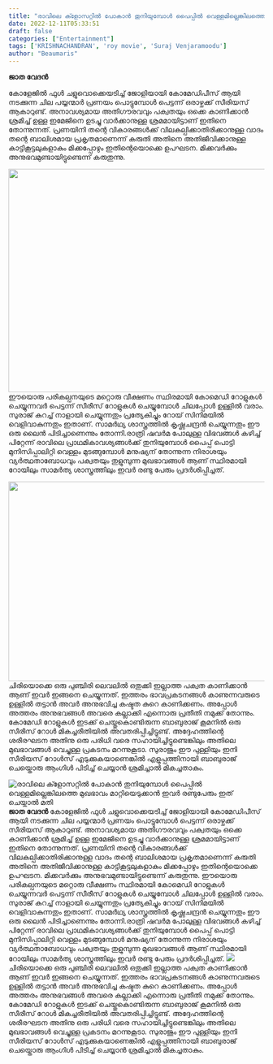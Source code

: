 ```yaml
---
title: "രാവിലെ ക്ളോസറ്റിൽ പോകാൻ തുനിയുമ്പോൾ പൈപ്പിൽ വെള്ളമില്ലെങ്കിലത്തെ മുഖഭാവം മാറ്റിയെടുക്കാൻ ഇവർ രണ്ടുപേരും ഇത് ചെയ്താൽ മതി"
date: 2022-12-11T05:33:51
draft: false
categories: ["Entertainment"]
tags: ['KRISHNACHANDRAN', 'roy movie', 'Suraj Venjaramoodu']
author: "Beaumaris"
---
```


<strong>ജാത വേദൻ</strong>

കോളേജിൽ ഫുൾ ചളുവൊക്കെയടിച്ച് ജോളിയായി കോമേഡിപീസ് ആയി നടക്കുന്ന ചില പയ്യന്മാർ പ്രണയം പൊട്ടുമ്പോൾ പെട്ടന്ന് ഒരാഴ്ചക്ക് സീരിയസ് ആകാറുണ്ട്. അനാവശ്യമായ അതിഗൗരവവും പക്വതയും ഒക്കെ കാണിക്കാൻ ശ്രമിച്ച് ഉള്ള ഇമേജിനെ ഉടച്ചു വാർക്കാനുള്ള ശ്രമമായിട്ടാണ് ഇതിനെ തോന്നുന്നത്. പ്രണയിനി തന്റെ വികാരങ്ങൾക്ക് വിലകല്പിക്കാതിരിക്കാനുള്ള വാദം തന്റെ ബാലിശമായ പ്രകൃതമാണെന്ന് കരുതി അതിനെ അതിജീവിക്കാനുള്ള കാട്ടികൂട്ടലുകളാകും മിക്കപ്പോഴും ഇതിന്റെയൊക്കെ ഉപഘടന. മിക്കവർക്കും അനുഭവമുണ്ടായിട്ടുണ്ടെന്ന് കരുതുന്നു.

<img class="size-full wp-image-366156 aligncenter" src="https://cdn.boolokam.com/articles/2022/12/333333-1.jpg" alt="" width="845" height="440" />ഈയൊരു പരികല്പനയുടെ മറ്റൊരു വീക്ഷണം സ്ഥിരമായി കോമെഡി റോളുകൾ ചെയ്യുന്നവർ പെട്ടന്ന് സീരീസ് റോളുകൾ ചെയ്യുമ്പോൾ ചിലപ്പോൾ ഉള്ളിൽ വരാം. സുരാജ് കുറച്ച് നാളായി ചെയ്യുന്നതും പ്രത്യേകിച്ചും റോയ് സിനിമയിൽ വെളിവാകുന്നതും ഇതാണ്. സാമർഥ്യ ശാസ്ത്രത്തിൽ കൃഷ്ണചന്ദ്രൻ ചെയ്യുന്നതും ഈ ഒരു ലൈൻ പിടിച്ചാണെന്നും തോന്നി.രാത്രി ഷവർമ പോലുള്ള വിഭവങ്ങൾ കഴിച്ച് പിറ്റേന്ന് രാവിലെ പ്രാഥമികാവശ്യങ്ങൾക്ക് തുനിയുമ്പോൾ പൈപ്പ് പൊട്ടി മുനിസിപ്പാലിറ്റി വെള്ളം മുടങ്ങുമ്പോൾ മനുഷ്യന് തോന്നുന്ന നിരാശയും വ്യർത്ഥതാബോധവും പക്വതയും തുളുമ്പുന്ന മുഖഭാവങ്ങൾ ആണ് സ്ഥിരമായി റോയിലും സാമർത്യ ശാസ്ത്രത്തിലും ഇവർ രണ്ടു പേരും പ്രദർശിപ്പിച്ചത്.

<img class=" wp-image-366157 aligncenter" src="https://cdn.boolokam.com/articles/2022/12/dq-1024x461.jpg" alt="" width="873" height="393" />ചിരിയൊക്കെ ഒരു പുഞ്ചിരി ലെവലിൽ ഒതുക്കി ഇല്ലാത്ത പക്വത കാണിക്കാൻ ആണ് ഇവർ ഇങ്ങനെ ചെയ്യുന്നത്. ഇത്തരം ഭാവപ്രകടനങ്ങൾ കാണുന്നവരുടെ ഉള്ളിൽ തട്ടാൻ അവർ അനുഭവിച്ച കഷ്ടത കുറെ കാണിക്കണം. അപ്പോൾ അത്തരം അനുഭവങ്ങൾ അവരെ കല്ലാക്കി എന്നൊരു പ്രതീതി നമുക്ക് തോന്നും.
കോമേഡി റോളുകൾ ഇടക്ക് ചെയ്തുകൊണ്ടിരുന്ന ബാബുരാജ് കൂമനിൽ ഒരു സീരീസ് റോൾ മികച്ചരീതിയിൽ അവതരിപ്പിച്ചിട്ടുണ്ട്. അദ്ദേഹത്തിന്റെ ശരീരഘടന അതിനു ഒരു പരിധി വരെ സഹായിച്ചിട്ടുണ്ടെങ്കിലും അതിലെ മുഖഭാവങ്ങൾ വെച്ചുള്ള പ്രകടനം മറന്നുകൂടാ. സുരാജും ഈ പുള്ളിയും ഇനി സീരിയസ് റോൾസ് എടുക്കുകയാണെങ്കിൽ എളുപ്പത്തിനായി ബാബുരാജ് ചെയ്തൊരു ആംഗിൾ പിടിച്ച് ചെയ്യാൻ ശ്രമിച്ചാൽ മികച്ചതാകും.


![രാവിലെ ക്ളോസറ്റിൽ പോകാൻ തുനിയുമ്പോൾ പൈപ്പിൽ വെള്ളമില്ലെങ്കിലത്തെ മുഖഭാവം മാറ്റിയെടുക്കാൻ ഇവർ രണ്ടുപേരും ഇത് ചെയ്താൽ മതി](https://cdn.boolokam.com/articles/2022/12/333333-1.jpg)**ജാത വേദൻ** കോളേജിൽ ഫുൾ ചളുവൊക്കെയടിച്ച് ജോളിയായി കോമേഡിപീസ് ആയി നടക്കുന്ന ചില പയ്യന്മാർ പ്രണയം പൊട്ടുമ്പോൾ പെട്ടന്ന് ഒരാഴ്ചക്ക് സീരിയസ് ആകാറുണ്ട്. അനാവശ്യമായ അതിഗൗരവവും പക്വതയും ഒക്കെ കാണിക്കാൻ ശ്രമിച്ച് ഉള്ള ഇമേജിനെ ഉടച്ചു വാർക്കാനുള്ള ശ്രമമായിട്ടാണ് ഇതിനെ തോന്നുന്നത്. പ്രണയിനി തന്റെ വികാരങ്ങൾക്ക് വിലകല്പിക്കാതിരിക്കാനുള്ള വാദം തന്റെ ബാലിശമായ പ്രകൃതമാണെന്ന് കരുതി അതിനെ അതിജീവിക്കാനുള്ള കാട്ടികൂട്ടലുകളാകും മിക്കപ്പോഴും ഇതിന്റെയൊക്കെ ഉപഘടന. മിക്കവർക്കും അനുഭവമുണ്ടായിട്ടുണ്ടെന്ന് കരുതുന്നു. ഈയൊരു പരികല്പനയുടെ മറ്റൊരു വീക്ഷണം സ്ഥിരമായി കോമെഡി റോളുകൾ ചെയ്യുന്നവർ പെട്ടന്ന് സീരീസ് റോളുകൾ ചെയ്യുമ്പോൾ ചിലപ്പോൾ ഉള്ളിൽ വരാം. സുരാജ് കുറച്ച് നാളായി ചെയ്യുന്നതും പ്രത്യേകിച്ചും റോയ് സിനിമയിൽ വെളിവാകുന്നതും ഇതാണ്. സാമർഥ്യ ശാസ്ത്രത്തിൽ കൃഷ്ണചന്ദ്രൻ ചെയ്യുന്നതും ഈ ഒരു ലൈൻ പിടിച്ചാണെന്നും തോന്നി.രാത്രി ഷവർമ പോലുള്ള വിഭവങ്ങൾ കഴിച്ച് പിറ്റേന്ന് രാവിലെ പ്രാഥമികാവശ്യങ്ങൾക്ക് തുനിയുമ്പോൾ പൈപ്പ് പൊട്ടി മുനിസിപ്പാലിറ്റി വെള്ളം മുടങ്ങുമ്പോൾ മനുഷ്യന് തോന്നുന്ന നിരാശയും വ്യർത്ഥതാബോധവും പക്വതയും തുളുമ്പുന്ന മുഖഭാവങ്ങൾ ആണ് സ്ഥിരമായി റോയിലും സാമർത്യ ശാസ്ത്രത്തിലും ഇവർ രണ്ടു പേരും പ്രദർശിപ്പിച്ചത്. ![](https://cdn.boolokam.com/articles/2022/12/dq-1024x461.jpg)ചിരിയൊക്കെ ഒരു പുഞ്ചിരി ലെവലിൽ ഒതുക്കി ഇല്ലാത്ത പക്വത കാണിക്കാൻ ആണ് ഇവർ ഇങ്ങനെ ചെയ്യുന്നത്. ഇത്തരം ഭാവപ്രകടനങ്ങൾ കാണുന്നവരുടെ ഉള്ളിൽ തട്ടാൻ അവർ അനുഭവിച്ച കഷ്ടത കുറെ കാണിക്കണം. അപ്പോൾ അത്തരം അനുഭവങ്ങൾ അവരെ കല്ലാക്കി എന്നൊരു പ്രതീതി നമുക്ക് തോന്നും. കോമേഡി റോളുകൾ ഇടക്ക് ചെയ്തുകൊണ്ടിരുന്ന ബാബുരാജ് കൂമനിൽ ഒരു സീരീസ് റോൾ മികച്ചരീതിയിൽ അവതരിപ്പിച്ചിട്ടുണ്ട്. അദ്ദേഹത്തിന്റെ ശരീരഘടന അതിനു ഒരു പരിധി വരെ സഹായിച്ചിട്ടുണ്ടെങ്കിലും അതിലെ മുഖഭാവങ്ങൾ വെച്ചുള്ള പ്രകടനം മറന്നുകൂടാ. സുരാജും ഈ പുള്ളിയും ഇനി സീരിയസ് റോൾസ് എടുക്കുകയാണെങ്കിൽ എളുപ്പത്തിനായി ബാബുരാജ് ചെയ്തൊരു ആംഗിൾ പിടിച്ച് ചെയ്യാൻ ശ്രമിച്ചാൽ മികച്ചതാകും.
